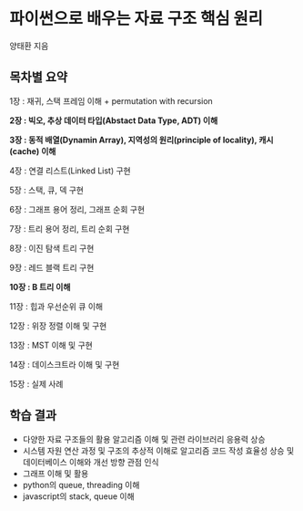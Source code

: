 # 파이썬으로 배우는 자료 구조 핵심 원리  

양태환 지음  

## 목차별 요약  

1장 : 재귀, 스택 프레임 이해  + permutation with recursion  

**2장 : 빅오, 추상 데이터 타입(Abstact Data Type, ADT) 이해**  

**3장 : 동적 배열(Dynamin Array), 지역성의 원리(principle of locality), 캐시(cache) 이해**  

4장 : 연결 리스트(Linked List) 구현  

5장 : 스택, 큐, 덱 구현  

6장 : 그래프 용어 정리, 그래프 순회 구현  

7장 : 트리 용어 정리, 트리 순회 구현  

8장 : 이진 탐색 트리 구현  

9장 : 레드 블랙 트리 구현  

**10장 : B 트리 이해**  

11장 : 힙과 우선순위 큐 이해  

12장 : 위장 정렬 이해 및 구현  

13장 : MST 이해 및 구현  

14장 : 데이스크트라 이해 및 구현  

15장 : 실제 사례  

## 학습 결과  

- 다양한 자료 구조들의 활용 알고리즘 이해 및 관련 라이브러리 응용력 상승  
- 시스템 자원 연산 과정 및 구조의 추상적 이해로 알고리즘 코드 작성 효율성 상승 및 데이터베이스 이해와 개선 방향 관점 인식  
- 그래프 이해 및 활용  
- python의 queue, threading 이해  
- javascript의 stack, queue 이해  
